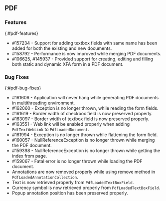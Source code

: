 ## PDF

### Features
{:#pdf-features}

* \#157234 - Support for adding textbox fields with same name has been added for both the existing and new documents.
* \#158792 - Performance is now improved while merging PDF documents.
* \#106625, #145937 - Provided support for creating, editing and filling both static and dynamic XFA form in a PDF document.

### Bug Fixes
{:#pdf-bug-fixes} 

* \#161606 - Application will never hang while generating PDF documents in multithreading environment.
* \#162060 - Exception is no longer thrown, while reading the form fields.
* \#161619 - Border width of checkbox field is now preserved properly.
* \#163097 - Border width of textbox field is now preserved properly.
* \#163551 - Web link will be enabled properly when adding `PdfTextWebLink` to `PdfLoadedDocument`.
* \#161994 - Exception is no longer thrown while flattening the form field.
* \#160057 - NullReferenceException is no longer thrown while merging the PDF document.
* \#159398 - NullReferenceException is no longer thrown while getting the index from page.   
* \#159067 - Fatal error is no longer thrown while loading the PDF document.
* Annotations are now removed properly while using remove method in `PdfLoadedAnnotationCollection`.
* Text is now retrieved properly from `PdfLoadedTextBoxField`.
* Currency symbol is now retrieved properly from `PdfLoadedTextBoxField`. 
* Popup annotation position has been preserved properly.
